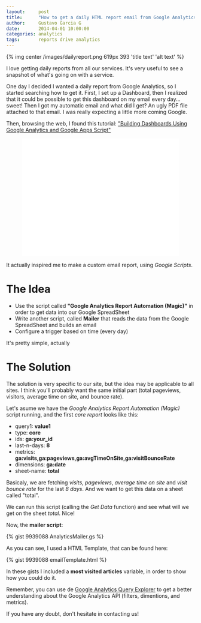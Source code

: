 ```yaml
---
layout:     post
title:      "How to get a daily HTML report email from Google Analytics"
author:     Gustavo Garcia G
date:       2014-04-01 10:00:00
categories: analytics
tags:       reports drive analytics
---
```


{% img center /images/dailyreport.png 619px 393 'title text' 'alt text' %}

I love getting daily reports from all our services. It's very useful to see a snapshot of what's going on with a service. 

One day I decided I wanted a daily report from Google Analytics, so I started searching how to get it. First, I set up a Dashboard, then I realized that it could be possible to get this dashboard on my email every day... sweet! Then I got my automatic email and what did I get? An ugly PDF file attached to that email. I was really expecting a little more coming Google.

Then, browsing the web, I found this tutorial: ["Building Dashboards Using Google Analytics and Google Apps Script"][dashboards]

<iframe style="text-align:center;margin:auto;display:block;" width="420" height="315" src="//www.youtube.com/embed/rL4N3qFyycg" frameborder="0" allowfullscreen></iframe>

It actually inspired me to make a custom email report, using *Google Scripts*.

The Idea
========

- Use the script called **"Google Analytics Report Automation (Magic)"** in order to get data into our Google SpreadSheet
- Write another script, called **Mailer** that reads the data from the Google SpreadSheet and builds an email
- Configure a trigger based on time (every day)

It's pretty simple, actually

The Solution
============

The solution is very specific to our site, but the idea may be applicable to all sites. I think you'll probably want the same initial part (total pageviews, visitors, average time on site, and bounce rate).

Let's asume we have the *Google Analytics Report Automation (Magic)* script running, and the first *core report* looks like this:

- query1:      **value1**
- type:        **core**
- ids:         **ga:your_id** 
- last-n-days: **8**
- metrics:     **ga:visits,ga:pageviews,ga:avgTimeOnSite,ga:visitBounceRate**
- dimensions:  **ga:date**
- sheet-name:  **total**

Basicaly, we are fetching *visits*, *pageviews*, *average time on site* and *visit bounce rate* for the last *8 days*. And we want to get this data on a sheet called "total".

We can run this script (calling the *Get Data* function) and see what will we get on the sheet *total*. Nice!

Now, the **mailer script**:

{% gist 9939088 AnalyticsMailer.gs %}

As you can see, I used a HTML Template, that can be found here:

{% gist 9939088 emailTemplate.html %}

In these gists I included a **most visited articles** variable, in order to show how you could do it.

Remember, you can use de [Google Analytics Query Explorer][query_explorer] to get a better understanding about the Google Analytics API (filters, dimentions, and metrics). 

If you have any doubt, don't hesitate in contacting us!

[dashboards]: http://analytics.blogspot.com/2012/08/automate-google-analytics-reporting.html
[query_explorer]: http://ga-dev-tools.appspot.com/explorer/